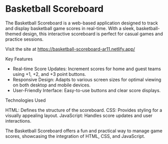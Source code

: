 # Basketball Scoreboard
The Basketball Scoreboard is a web-based application designed to track and display basketball game scores in real-time. With a sleek, basketball-themed design, this interactive scoreboard is perfect for casual games and practice sessions.

Visit the site at https://basketball-scoreboard-ar11.netlify.app/

Key Features
 - Real-time Score Updates: Increment scores for home and guest teams using +1, +2, and +3 point buttons.
 - Responsive Design: Adapts to various screen sizes for optimal viewing on both desktop and mobile devices.
 - User-Friendly Interface: Easy-to-use buttons and clear score displays.

Technologies Used

HTML: Defines the structure of the scoreboard.
CSS: Provides styling for a visually appealing layout.
JavaScript: Handles score updates and user interactions.

The Basketball Scoreboard offers a fun and practical way to manage game scores, showcasing the integration of HTML, CSS, and JavaScript.
